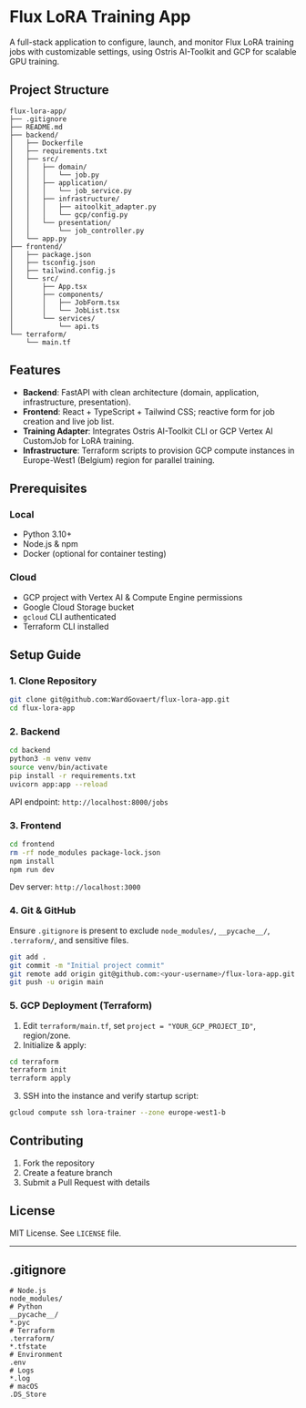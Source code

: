 # Flux LoRA Training App

A full-stack application to configure, launch, and monitor Flux LoRA training jobs with customizable settings, using Ostris AI-Toolkit and GCP for scalable GPU training.

## Project Structure

```
flux-lora-app/
├── .gitignore
├── README.md
├── backend/
│   ├── Dockerfile
│   ├── requirements.txt
│   ├── src/
│   │   ├── domain/
│   │   │   └── job.py
│   │   ├── application/
│   │   │   └── job_service.py
│   │   ├── infrastructure/
│   │   │   ├── aitoolkit_adapter.py
│   │   │   └── gcp/config.py
│   │   └── presentation/
│   │       └── job_controller.py
│   └── app.py
├── frontend/
│   ├── package.json
│   ├── tsconfig.json
│   ├── tailwind.config.js
│   └── src/
│       ├── App.tsx
│       ├── components/
│       │   ├── JobForm.tsx
│       │   └── JobList.tsx
│       └── services/
│           └── api.ts
└── terraform/
    └── main.tf
```

## Features

- **Backend**: FastAPI with clean architecture (domain, application, infrastructure, presentation).
- **Frontend**: React + TypeScript + Tailwind CSS; reactive form for job creation and live job list.
- **Training Adapter**: Integrates Ostris AI-Toolkit CLI or GCP Vertex AI CustomJob for LoRA training.
- **Infrastructure**: Terraform scripts to provision GCP compute instances in Europe-West1 (Belgium) region for parallel training.

## Prerequisites

### Local
- Python 3.10+
- Node.js & npm
- Docker (optional for container testing)

### Cloud
- GCP project with Vertex AI & Compute Engine permissions
- Google Cloud Storage bucket
- `gcloud` CLI authenticated
- Terraform CLI installed

## Setup Guide

### 1. Clone Repository
```bash
git clone git@github.com:WardGovaert/flux-lora-app.git
cd flux-lora-app
```

### 2. Backend
```bash
cd backend
python3 -m venv venv
source venv/bin/activate
pip install -r requirements.txt
uvicorn app:app --reload
```
API endpoint: `http://localhost:8000/jobs`

### 3. Frontend
```bash
cd frontend
rm -rf node_modules package-lock.json
npm install
npm run dev
```
Dev server: `http://localhost:3000`

### 4. Git & GitHub
Ensure `.gitignore` is present to exclude `node_modules/`, `__pycache__/`, `.terraform/`, and sensitive files.
```bash
git add .
git commit -m "Initial project commit"
git remote add origin git@github.com:<your-username>/flux-lora-app.git
git push -u origin main
```

### 5. GCP Deployment (Terraform)
1. Edit `terraform/main.tf`, set `project = "YOUR_GCP_PROJECT_ID"`, region/zone.
2. Initialize & apply:
```bash
cd terraform
terraform init
terraform apply
```
3. SSH into the instance and verify startup script:
```bash
gcloud compute ssh lora-trainer --zone europe-west1-b
```

## Contributing

1. Fork the repository
2. Create a feature branch
3. Submit a Pull Request with details

## License

MIT License. See `LICENSE` file.

---

## .gitignore

```gitignore
# Node.js
node_modules/
# Python
__pycache__/
*.pyc
# Terraform
.terraform/
*.tfstate
# Environment
.env
# Logs
*.log
# macOS
.DS_Store
```

